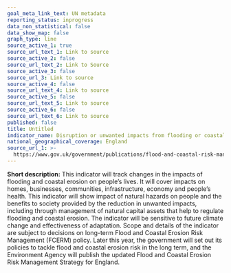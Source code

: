 ```yaml
---
goal_meta_link_text: UN metadata
reporting_status: inprogress
data_non_statistical: false
data_show_map: false
graph_type: line
source_active_1: true
source_url_text_1: Link to source
source_active_2: false
source_url_text_2: Link to Source
source_active_3: false
source_url_3: Link to source
source_active_4: false
source_url_text_4: Link to source
source_active_5: false
source_url_text_5: Link to source
source_active_6: false
source_url_text_6: Link to source
published: false
title: Untitled
indicator_name: Disruption or unwanted impacts from flooding or coastal erosion
national_geographical_coverage: England
source_url_1: >-
  https://www.gov.uk/government/publications/flood-and-coastal-risk-management-national-report
---
```

**Short description:** This indicator will track changes in the impacts of flooding and coastal erosion on people’s lives. It will cover impacts on homes, businesses, communities, infrastructure, economy and people’s health. This indicator will show impact of natural hazards on people and the benefits to society provided by the reduction in unwanted impacts, including through management of natural capital assets that help to regulate flooding and coastal erosion. The indicator will be sensitive to future climate change and effectiveness of adaptation. Scope and details of the indicator are subject to decisions on long-term Flood and Coastal Erosion Risk Management (FCERM) policy. Later this year, the government will set out its policies to tackle flood and coastal erosion risk in the long term, and the Environment Agency will publish the updated Flood and Coastal Erosion Risk Management Strategy for England.

